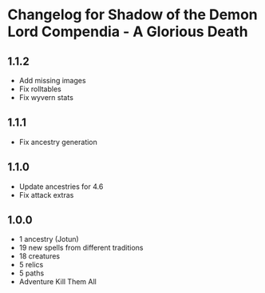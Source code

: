 # Changelog for Shadow of the Demon Lord Compendia - A Glorious Death

## 1.1.2

- Add missing images
- Fix rolltables
- Fix wyvern stats

## 1.1.1

- Fix ancestry generation

## 1.1.0

- Update ancestries for 4.6
- Fix attack extras

## 1.0.0

- 1 ancestry (Jotun)
- 19 new spells from different traditions
- 18 creatures
- 5 relics
- 5 paths
- Adventure Kill Them All